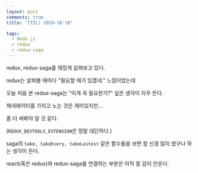 ```yaml
---
layout: post
comments: true
title: "[TIL] 2019-10-18"

tags:
  - Node.js
  - redux
  - redux-saga
---
```


redux, redux-saga를 재밌게 살펴보고 있다.

redux는 살펴볼 때마다 "필요할 때가 있겠네." 느낌이었는데

오늘 처음 본 redux-saga는 "이게 꼭 필요한가?" 싶은 생각이 자꾸 든다.

제네레이터를 가지고 노는 것은 재미있지만...

좀 더 써봐야 알 것 같다.

(`REDUX_DEVTOOLS_EXTENSION`은 정말 대단하다.)

saga의 `take, takeEvery, takeLastest` 같은 함수들을 보면 참 신경 많이 썼구나 하는 생각이 든다.

react(혹은 redux)와 redux-saga를 연결하는 부분은 아직 잘 감이 안온다.
